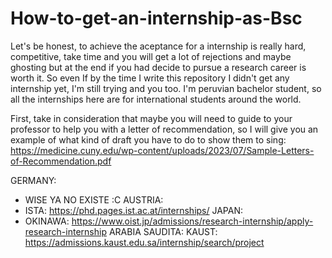 # How-to-get-an-internship-as-Bsc
Let's be honest, to achieve the aceptance for a internship is really hard, competitive, take time and you will get a lot of rejections and maybe ghosting but at the end if you had decide to pursue a research career is worth it. So even If by the time I write this repository I didn't get any internship yet, I'm still trying and you too. I'm peruvian bachelor student, so all the internships here are for international students around the world. 

First, take in consideration that maybe you will need to guide to your professor to help you with a letter of recommendation, so I will give you an example of what kind of draft you have to do to show them to sing: https://medicine.cuny.edu/wp-content/uploads/2023/07/Sample-Letters-of-Recommendation.pdf

GERMANY: 
- WISE YA NO EXISTE :C
AUSTRIA:
- ISTA: https://phd.pages.ist.ac.at/internships/
JAPAN:
- OKINAWA: https://www.oist.jp/admissions/research-internship/apply-research-internship
ARABIA SAUDITA:
KAUST: https://admissions.kaust.edu.sa/internship/search/project
